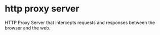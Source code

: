 # http proxy server
 HTTP Proxy Server that intercepts requests and responses between the browser and the web.
